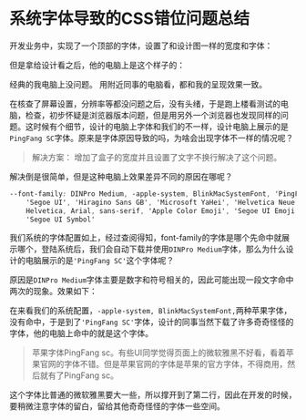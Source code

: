 # 系统字体导致的CSS错位问题总结

 开发业务中，实现了一个顶部的字体，设置了和设计图一样的宽度和字体：



但是拿给设计看之后，他的电脑上是这个样子的：



经典的我电脑上没问题。 用附近同事的电脑看，都和我的呈现效果一致。

在核查了屏幕设置，分辨率等都没问题之后，没有头绪，于是跑上楼看测试的电脑，检查，初步怀疑是浏览器版本问题，但是用另外一个浏览器也发现同样的问题。这时候有个细节，设计的电脑上字体和我们的不一样，设计电脑上展示的是`PingFang SC`字体。原来是字体原因导致的吗，为啥会出现字体不一样的情况呢？

> 解决方案： 增加了盒子的宽度并且设置了文字不换行解决了这个问题。

解决倒是很简单，但是这种电脑上效果差异不同的原因在哪呢？

~~~css
--font-family: DINPro Medium, -apple-system, BlinkMacSystemFont, 'PingFang SC',
    'Segoe UI', 'Hiragino Sans GB', 'Microsoft YaHei', 'Helvetica Neue',
    Helvetica, Arial, sans-serif, 'Apple Color Emoji', 'Segoe UI Emoji',
    'Segoe UI Symbol'
~~~

我们系统的字体配置如上，经过查阅得知，font-family的字体是哪个先命中就展示哪个，登陆系统后，我们会自动下载并使用`DINPro Medium`字体，那么为什么设计的电脑展示的是`'PingFang SC'`这个字体呢？

原因是`DINPro Medium`字体主要是数字和符号相关的，因此可能出现一段文字命中两次的现象。效果如下：



在来看我们的系统配置，`-apple-system, BlinkMacSystemFont,`两种苹果字体，没有命中，于是到了`'PingFang SC'`字体，设计的同事当然下载了许多奇奇怪怪的字体，他的电脑上命中的就是这个字体。

> 苹果字体PingFang sc。有些UI同学觉得页面上的微软雅黑不好看，看着苹果官网的字体不错。但是苹果官网的字体是苹果的官方字体，不得商用，然后就有了PingFang sc。

这个字体比普通的微软雅黑要大一些，所以撑开到了第二行，因此在开发的时候，要稍微注意字体的留白，留给其他奇奇怪怪的字体一些空间。

